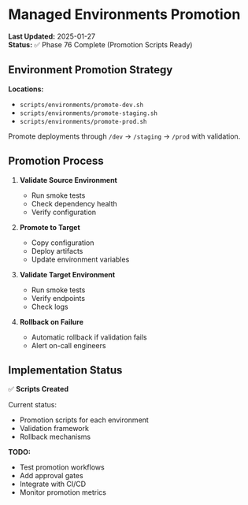 # Managed Environments Promotion

**Last Updated:** 2025-01-27  
**Status:** ✅ Phase 76 Complete (Promotion Scripts Ready)

## Environment Promotion Strategy

**Locations:**

- `scripts/environments/promote-dev.sh`
- `scripts/environments/promote-staging.sh`
- `scripts/environments/promote-prod.sh`

Promote deployments through `/dev` → `/staging` → `/prod` with validation.

## Promotion Process

1. **Validate Source Environment**
   - Run smoke tests
   - Check dependency health
   - Verify configuration

2. **Promote to Target**
   - Copy configuration
   - Deploy artifacts
   - Update environment variables

3. **Validate Target Environment**
   - Run smoke tests
   - Verify endpoints
   - Check logs

4. **Rollback on Failure**
   - Automatic rollback if validation fails
   - Alert on-call engineers

## Implementation Status

✅ **Scripts Created**

Current status:

- Promotion scripts for each environment
- Validation framework
- Rollback mechanisms

**TODO:**

- Test promotion workflows
- Add approval gates
- Integrate with CI/CD
- Monitor promotion metrics
